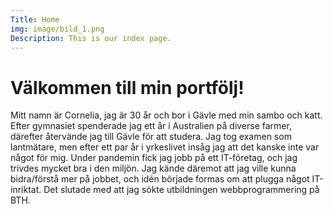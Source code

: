 ```yaml
---
Title: Home
img: image/bild_1.png
Description: This is our index page.
---
```


Välkommen till min portfölj!
==========================

Mitt namn är Cornelia, jag är 30 år och bor i Gävle med min sambo och katt. Efter gymnasiet spenderade jag ett år i Australien på diverse farmer, därefter återvände jag till Gävle för att studera. Jag tog examen som lantmätare, men efter ett par år i yrkeslivet insåg jag att det kanske inte var något för mig. Under pandemin fick jag jobb på ett IT-företag, och jag trivdes mycket bra i den miljön. Jag kände däremot att jag ville kunna bidra/förstå mer på jobbet, och idén började formas om att plugga något IT-inriktat. Det slutade med att jag sökte utbildningen webbprogrammering på BTH. 
